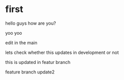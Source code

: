 # first

hello guys how are you?

yoo yoo

edit in the main

lets check whether this updates in development or not

this is updated in featur branch

feature branch update2
